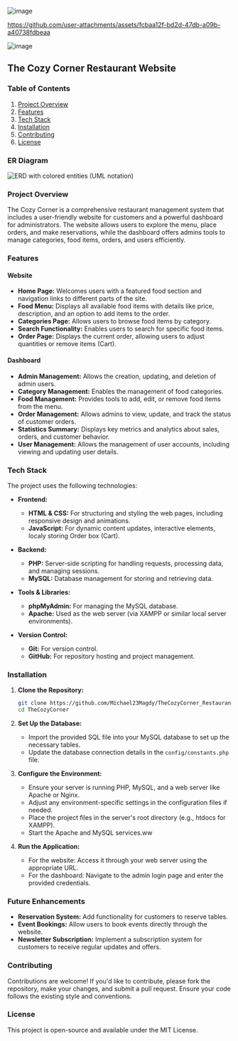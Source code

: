 ![image](https://github.com/user-attachments/assets/76b7a04e-6c68-424d-b555-9c2fc669bd08)


https://github.com/user-attachments/assets/fcbaa12f-bd2d-47db-a09b-a40738fdbeaa


![image](https://github.com/user-attachments/assets/d01f9bae-746a-4c3a-9f53-0ef01592101e)

## The Cozy Corner Restaurant Website

### Table of Contents

1. [Project Overview](#project-overview)
2. [Features](#features)
3. [Tech Stack](#tech-stack)
4. [Installation](#installation)
5. [Contributing](#contributing)
6. [License](#license)

### ER Diagram

![ERD with colored entities (UML notation)](https://github.com/user-attachments/assets/6e9e8795-2662-4f30-af87-381001d37a93)


### Project Overview

The Cozy Corner is a comprehensive restaurant management system that includes a user-friendly website for customers and a powerful dashboard for administrators. The website allows users to explore the menu, place orders, and make reservations, while the dashboard offers admins tools to manage categories, food items, orders, and users efficiently.

### Features

#### Website
- **Home Page:** Welcomes users with a featured food section and navigation links to different parts of the site.
- **Food Menu:** Displays all available food items with details like price, description, and an option to add items to the order.
- **Categories Page:** Allows users to browse food items by category.
- **Search Functionality:** Enables users to search for specific food items.
- **Order Page:** Displays the current order, allowing users to adjust quantities or remove items (Cart).

#### Dashboard
- **Admin Management:** Allows the creation, updating, and deletion of admin users.
- **Category Management:** Enables the management of food categories.
- **Food Management:** Provides tools to add, edit, or remove food items from the menu.
- **Order Management:** Allows admins to view, update, and track the status of customer orders.
- **Statistics Summary:** Displays key metrics and analytics about sales, orders, and customer behavior.
- **User Management:** Allows the management of user accounts, including viewing and updating user details.


### Tech Stack

The project uses the following technologies:

- **Frontend:**
  - **HTML & CSS:** For structuring and styling the web pages, including responsive design and animations.
  - **JavaScript:** For dynamic content updates, interactive elements, localy storing Order box (Cart).
  
- **Backend:**
  - **PHP:** Server-side scripting for handling requests, processing data, and managing sessions.
  - **MySQL:** Database management for storing and retrieving data.

- **Tools & Libraries:**
  - **phpMyAdmin:** For managing the MySQL database.
  - **Apache:** Used as the web server (via XAMPP or similar local server environments).
  
- **Version Control:**
  - **Git:** For version control.
  - **GitHub:** For repository hosting and project management.

### Installation

1. **Clone the Repository:**
   ```bash
   git clone https://github.com/Michael23Magdy/TheCozyCorner_Restaurant_website.git
   cd TheCozyCorner
   ```
   
2. **Set Up the Database:**
   - Import the provided SQL file into your MySQL database to set up the necessary tables.
   - Update the database connection details in the `config/constants.php` file.

3. **Configure the Environment:**
   - Ensure your server is running PHP, MySQL, and a web server like Apache or Nginx.
   - Adjust any environment-specific settings in the configuration files if needed.
   - Place the project files in the server's root directory (e.g., htdocs for XAMPP).
   - Start the Apache and MySQL services.ww


4. **Run the Application:**
   - For the website: Access it through your web server using the appropriate URL.
   - For the dashboard: Navigate to the admin login page and enter the provided credentials.
  

### Future Enhancements

- **Reservation System:** Add functionality for customers to reserve tables.
- **Event Bookings:** Allow users to book events directly through the website.
- **Newsletter Subscription:** Implement a subscription system for customers to receive regular updates and offers.

### Contributing

Contributions are welcome! If you'd like to contribute, please fork the repository, make your changes, and submit a pull request. Ensure your code follows the existing style and conventions.

### License

This project is open-source and available under the MIT License.

